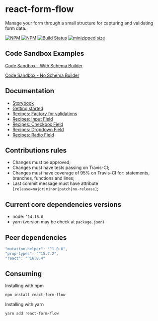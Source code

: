 # react-form-flow

Manage your form through a small structure for capturing and validating form data.

[![NPM](https://img.shields.io/npm/v/react-form-flow.svg?style=flat-square) ![NPM](https://img.shields.io/npm/dm/react-form-flow.svg?style=flat-square)](https://www.npmjs.com/package/react-form-flow)
[![Build Status](https://travis-ci.com/daniloster/react-form-flow.svg?branch=master)](https://travis-ci.com/daniloster/react-form-flow)
[![minizipped size](https://flat.badgen.net/bundlephobia/minzip/react-form-flow)](https://bundlephobia.com/result?p=react-form-flow@latest)

## Code Sandbox Examples

[Code Sandbox - With Schema Builder](https://codesandbox.io/s/condescending-cloud-gkdq3)

[Code Sandbox - No Schema Builder](https://codesandbox.io/s/dreamy-bird-mnftf)

## Documentation

- [Storybook](https://codeinbox.me/react-form-flow/)
- [Getting started](https://github.com/daniloster/react-form-flow/blob/master/markdown/GETTING_STARTED.md)
- [Recipes: Factory for validations](https://github.com/daniloster/react-form-flow/blob/master/markdown/RECIPES_VALIDATIONS.md)
- [Recipes: Input Field](https://github.com/daniloster/react-form-flow/blob/master/markdown/RECIPES_INPUT.md)
- [Recipes: Checkbox Field](https://github.com/daniloster/react-form-flow/blob/master/markdown/RECIPES_CHECKBOX.md)
- [Recipes: Dropdown Field](https://github.com/daniloster/react-form-flow/blob/master/markdown/RECIPES_DROPDOWN.md)
- [Recipes: Radio Field](https://github.com/daniloster/react-form-flow/blob/master/markdown/RECIPES_RADIO.md)

## Contributions rules

- Changes must be approved;
- Changes must have tests passing on Travis-CI;
- Changes must have coverage of 95% on Travis-CI for: statements, branches, functions and lines;
- Last commit message must have attribute `[release=major|minor|patch|no-release]`;

## Current core dependencies versions

- node: `^14.16.0`
- yarn (version may be check at `package.json`)

## Peer dependencies

```js static
"mutation-helper": "^1.0.0",
"prop-types": "^15.7.2",
"react": "^16.8.4"
```

## Consuming

Installing with npm

```bash
npm install react-form-flow
```

Installing with yarn

```bash
yarn add react-form-flow
```
